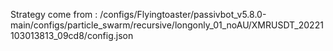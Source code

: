 Strategy come from : /configs/Flyingtoaster/passivbot_v5.8.0-main/configs/particle_swarm/recursive/longonly_01_noAU/XMRUSDT_20221103013813_09cd8/config.json